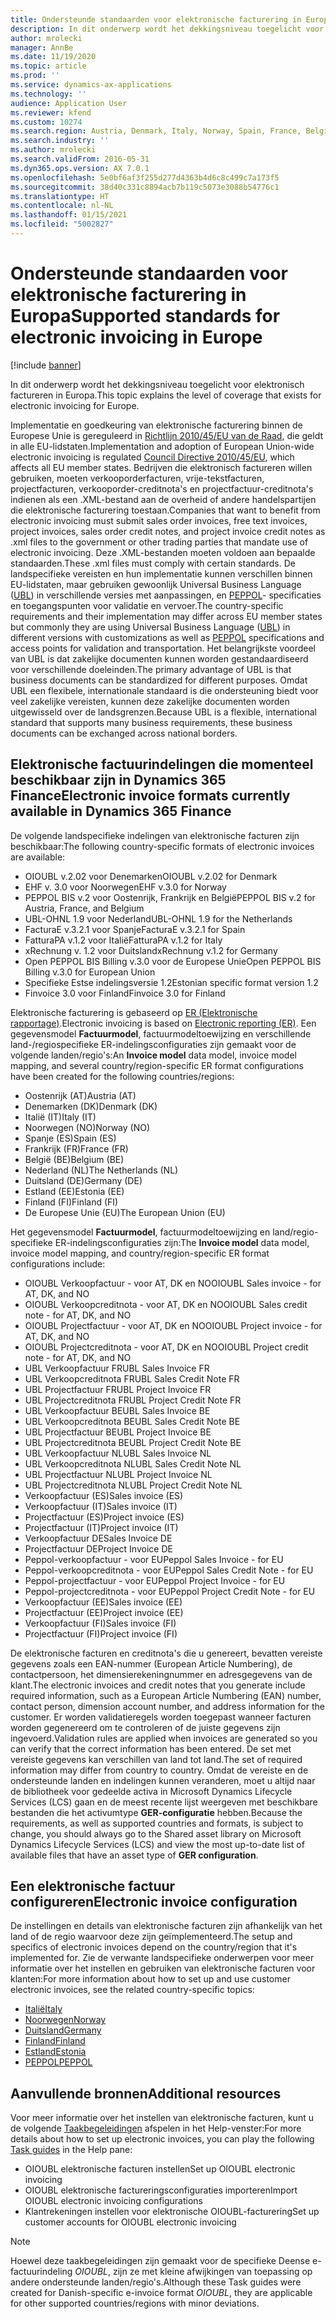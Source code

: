 ```yaml
---
title: Ondersteunde standaarden voor elektronische facturering in Europa
description: In dit onderwerp wordt het dekkingsniveau toegelicht voor elektronisch factureren in Europa.
author: mrolecki
manager: AnnBe
ms.date: 11/19/2020
ms.topic: article
ms.prod: ''
ms.service: dynamics-ax-applications
ms.technology: ''
audience: Application User
ms.reviewer: kfend
ms.custom: 10274
ms.search.region: Austria, Denmark, Italy, Norway, Spain, France, Belgium, Netherlands
ms.search.industry: ''
ms.author: mrolecki
ms.search.validFrom: 2016-05-31
ms.dyn365.ops.version: AX 7.0.1
ms.openlocfilehash: 5e0bf6af3f255d277d4363b4d6c8c499c7a173f5
ms.sourcegitcommit: 38d40c331c8894acb7b119c5073e3088b54776c1
ms.translationtype: HT
ms.contentlocale: nl-NL
ms.lasthandoff: 01/15/2021
ms.locfileid: "5002827"
---
```

# <a name="supported-standards-for-electronic-invoicing-in-europe"></a><span data-ttu-id="a9248-103">Ondersteunde standaarden voor elektronische facturering in Europa</span><span class="sxs-lookup"><span data-stu-id="a9248-103">Supported standards for electronic invoicing in Europe</span></span>

[!include [banner](../includes/banner.md)]

<span data-ttu-id="a9248-104">In dit onderwerp wordt het dekkingsniveau toegelicht voor elektronisch factureren in Europa.</span><span class="sxs-lookup"><span data-stu-id="a9248-104">This topic explains the level of coverage that exists for electronic invoicing for Europe.</span></span> 

<span data-ttu-id="a9248-105">Implementatie en goedkeuring van elektronische facturering binnen de Europese Unie is gereguleerd in [Richtlijn 2010/45/EU van de Raad](https://eur-lex.europa.eu/LexUriServ/LexUriServ.do?uri=OJ:L:2010:189:0001:0008:EN:PDF), die geldt in alle EU-lidstaten.</span><span class="sxs-lookup"><span data-stu-id="a9248-105">Implementation and adoption of European Union-wide electronic invoicing is regulated [Council Directive 2010/45/EU](https://eur-lex.europa.eu/LexUriServ/LexUriServ.do?uri=OJ:L:2010:189:0001:0008:EN:PDF), which affects all EU member states.</span></span> <span data-ttu-id="a9248-106">Bedrijven die elektronisch factureren willen gebruiken, moeten verkooporderfacturen, vrije-tekstfacturen, projectfacturen, verkooporder-creditnota's en projectfactuur-creditnota's indienen als een .XML-bestand aan de overheid of andere handelspartijen die elektronische facturering toestaan.</span><span class="sxs-lookup"><span data-stu-id="a9248-106">Companies that want to benefit from electronic invoicing must submit sales order invoices, free text invoices, project invoices, sales order credit notes, and project invoice credit notes as .xml files to the government or other trading parties that mandate use of electronic invoicing.</span></span> <span data-ttu-id="a9248-107">Deze .XML-bestanden moeten voldoen aan bepaalde standaarden.</span><span class="sxs-lookup"><span data-stu-id="a9248-107">These .xml files must comply with certain standards.</span></span> <span data-ttu-id="a9248-108">De landspecifieke vereisten en hun implementatie kunnen verschillen binnen EU-lidstaten, maar gebruiken gewoonlijk Universal Business Language ([UBL](https://www.oasis-open.org/committees/tc_home.php?wg_abbrev=ubl)) in verschillende versies met aanpassingen, en [PEPPOL](https://www.peppol.eu)- specificaties en toegangspunten voor validatie en vervoer.</span><span class="sxs-lookup"><span data-stu-id="a9248-108">The country-specific requirements and their implementation may differ across EU member states but commonly they are using Universal Business Language ([UBL](https://www.oasis-open.org/committees/tc_home.php?wg_abbrev=ubl)) in different versions with customizations as well as [PEPPOL](https://www.peppol.eu) specifications and access points for validation and transportation.</span></span> <span data-ttu-id="a9248-109">Het belangrijkste voordeel van UBL is dat zakelijke documenten kunnen worden gestandaardiseerd voor verschillende doeleinden.</span><span class="sxs-lookup"><span data-stu-id="a9248-109">The primary advantage of UBL is that business documents can be standardized for different purposes.</span></span> <span data-ttu-id="a9248-110">Omdat UBL een flexibele, internationale standaard is die ondersteuning biedt voor veel zakelijke vereisten, kunnen deze zakelijke documenten worden uitgewisseld over de landsgrenzen.</span><span class="sxs-lookup"><span data-stu-id="a9248-110">Because UBL is a flexible, international standard that supports many business requirements, these business documents can be exchanged across national borders.</span></span>

## <a name="electronic-invoice-formats-currently-available-in-dynamics-365-finance"></a><span data-ttu-id="a9248-111">Elektronische factuurindelingen die momenteel beschikbaar zijn in Dynamics 365 Finance</span><span class="sxs-lookup"><span data-stu-id="a9248-111">Electronic invoice formats currently available in Dynamics 365 Finance</span></span>

<span data-ttu-id="a9248-112">De volgende landspecifieke indelingen van elektronische facturen zijn beschikbaar:</span><span class="sxs-lookup"><span data-stu-id="a9248-112">The following country-specific formats of electronic invoices are available:</span></span>

-   <span data-ttu-id="a9248-113">OIOUBL v.2.02 voor Denemarken</span><span class="sxs-lookup"><span data-stu-id="a9248-113">OIOUBL v.2.02 for Denmark</span></span>
-   <span data-ttu-id="a9248-114">EHF v. 3.0 voor Noorwegen</span><span class="sxs-lookup"><span data-stu-id="a9248-114">EHF v.3.0 for Norway</span></span>
-   <span data-ttu-id="a9248-115">PEPPOL BIS v.2 voor Oostenrijk, Frankrijk en België</span><span class="sxs-lookup"><span data-stu-id="a9248-115">PEPPOL BIS v.2 for Austria, France, and Belgium</span></span>
-   <span data-ttu-id="a9248-116">UBL-OHNL 1.9 voor Nederland</span><span class="sxs-lookup"><span data-stu-id="a9248-116">UBL-OHNL 1.9 for the Netherlands</span></span>
-   <span data-ttu-id="a9248-117">FacturaE v.3.2.1 voor Spanje</span><span class="sxs-lookup"><span data-stu-id="a9248-117">FacturaE v.3.2.1 for Spain</span></span>
-   <span data-ttu-id="a9248-118">FatturaPA v.1.2 voor Italië</span><span class="sxs-lookup"><span data-stu-id="a9248-118">FatturaPA v.1.2 for Italy</span></span>
-   <span data-ttu-id="a9248-119">xRechnung v. 1.2 voor Duitsland</span><span class="sxs-lookup"><span data-stu-id="a9248-119">xRechnung v.1.2 for Germany</span></span>
-   <span data-ttu-id="a9248-120">Open PEPPOL BIS Billing v.3.0 voor de Europese Unie</span><span class="sxs-lookup"><span data-stu-id="a9248-120">Open PEPPOL BIS Billing v.3.0 for European Union</span></span>
-   <span data-ttu-id="a9248-121">Specifieke Estse indelingsversie 1.2</span><span class="sxs-lookup"><span data-stu-id="a9248-121">Estonian specific format version 1.2</span></span>
-   <span data-ttu-id="a9248-122">Finvoice 3.0 voor Finland</span><span class="sxs-lookup"><span data-stu-id="a9248-122">Finvoice 3.0 for Finland</span></span>

<span data-ttu-id="a9248-123">Elektronische facturering is gebaseerd op [ER (Elektronische rapportage)](../../dev-itpro/analytics/general-electronic-reporting.md).</span><span class="sxs-lookup"><span data-stu-id="a9248-123">Electronic invoicing is based on [Electronic reporting (ER)](../../dev-itpro/analytics/general-electronic-reporting.md).</span></span> <span data-ttu-id="a9248-124">Een gegevensmodel **Factuurmodel**, factuurmodeltoewijzing en verschillende land-/regiospecifieke ER-indelingsconfiguraties zijn gemaakt voor de volgende landen/regio's:</span><span class="sxs-lookup"><span data-stu-id="a9248-124">An **Invoice model** data model, invoice model mapping, and several country/region-specific ER format configurations have been created for the following countries/regions:</span></span> 

- <span data-ttu-id="a9248-125">Oostenrijk (AT)</span><span class="sxs-lookup"><span data-stu-id="a9248-125">Austria (AT)</span></span>
- <span data-ttu-id="a9248-126">Denemarken (DK)</span><span class="sxs-lookup"><span data-stu-id="a9248-126">Denmark (DK)</span></span>
- <span data-ttu-id="a9248-127">Italië (IT)</span><span class="sxs-lookup"><span data-stu-id="a9248-127">Italy (IT)</span></span>
- <span data-ttu-id="a9248-128">Noorwegen (NO)</span><span class="sxs-lookup"><span data-stu-id="a9248-128">Norway (NO)</span></span>
- <span data-ttu-id="a9248-129">Spanje (ES)</span><span class="sxs-lookup"><span data-stu-id="a9248-129">Spain (ES)</span></span>
- <span data-ttu-id="a9248-130">Frankrijk (FR)</span><span class="sxs-lookup"><span data-stu-id="a9248-130">France (FR)</span></span>
- <span data-ttu-id="a9248-131">België (BE)</span><span class="sxs-lookup"><span data-stu-id="a9248-131">Belgium (BE)</span></span>
- <span data-ttu-id="a9248-132">Nederland (NL)</span><span class="sxs-lookup"><span data-stu-id="a9248-132">The Netherlands (NL)</span></span>
- <span data-ttu-id="a9248-133">Duitsland (DE)</span><span class="sxs-lookup"><span data-stu-id="a9248-133">Germany (DE)</span></span>
- <span data-ttu-id="a9248-134">Estland (EE)</span><span class="sxs-lookup"><span data-stu-id="a9248-134">Estonia (EE)</span></span>
- <span data-ttu-id="a9248-135">Finland (FI)</span><span class="sxs-lookup"><span data-stu-id="a9248-135">Finland (FI)</span></span>
- <span data-ttu-id="a9248-136">De Europese Unie (EU)</span><span class="sxs-lookup"><span data-stu-id="a9248-136">The European Union (EU)</span></span>

<span data-ttu-id="a9248-137">Het gegevensmodel **Factuurmodel**, factuurmodeltoewijzing en land/regio-specifieke ER-indelingsconfiguraties zijn:</span><span class="sxs-lookup"><span data-stu-id="a9248-137">The **Invoice model** data model, invoice model mapping, and country/region-specific ER format configurations include:</span></span>

-   <span data-ttu-id="a9248-138">OIOUBL Verkoopfactuur - voor AT, DK en NO</span><span class="sxs-lookup"><span data-stu-id="a9248-138">OIOUBL Sales invoice - for AT, DK, and NO</span></span>
-   <span data-ttu-id="a9248-139">OIOUBL Verkoopcreditnota - voor AT, DK en NO</span><span class="sxs-lookup"><span data-stu-id="a9248-139">OIOUBL Sales credit note - for AT, DK, and NO</span></span>
-   <span data-ttu-id="a9248-140">OIOUBL Projectfactuur - voor AT, DK en NO</span><span class="sxs-lookup"><span data-stu-id="a9248-140">OIOUBL Project invoice - for AT, DK, and NO</span></span>
-   <span data-ttu-id="a9248-141">OIOUBL Projectcreditnota - voor AT, DK en NO</span><span class="sxs-lookup"><span data-stu-id="a9248-141">OIOUBL Project credit note - for AT, DK, and NO</span></span>
-   <span data-ttu-id="a9248-142">UBL Verkoopfactuur FR</span><span class="sxs-lookup"><span data-stu-id="a9248-142">UBL Sales Invoice FR</span></span>
-   <span data-ttu-id="a9248-143">UBL Verkoopcreditnota FR</span><span class="sxs-lookup"><span data-stu-id="a9248-143">UBL Sales Credit Note FR</span></span>
-   <span data-ttu-id="a9248-144">UBL Projectfactuur FR</span><span class="sxs-lookup"><span data-stu-id="a9248-144">UBL Project Invoice FR</span></span>
-   <span data-ttu-id="a9248-145">UBL Projectcreditnota FR</span><span class="sxs-lookup"><span data-stu-id="a9248-145">UBL Project Credit Note FR</span></span>
-   <span data-ttu-id="a9248-146">UBL Verkoopfactuur BE</span><span class="sxs-lookup"><span data-stu-id="a9248-146">UBL Sales Invoice BE</span></span>
-   <span data-ttu-id="a9248-147">UBL Verkoopcreditnota BE</span><span class="sxs-lookup"><span data-stu-id="a9248-147">UBL Sales Credit Note BE</span></span>
-   <span data-ttu-id="a9248-148">UBL Projectfactuur BE</span><span class="sxs-lookup"><span data-stu-id="a9248-148">UBL Project Invoice BE</span></span>
-   <span data-ttu-id="a9248-149">UBL Projectcreditnota BE</span><span class="sxs-lookup"><span data-stu-id="a9248-149">UBL Project Credit Note BE</span></span>
-   <span data-ttu-id="a9248-150">UBL Verkoopfactuur NL</span><span class="sxs-lookup"><span data-stu-id="a9248-150">UBL Sales Invoice NL</span></span>
-   <span data-ttu-id="a9248-151">UBL Verkoopcreditnota NL</span><span class="sxs-lookup"><span data-stu-id="a9248-151">UBL Sales Credit Note NL</span></span>
-   <span data-ttu-id="a9248-152">UBL Projectfactuur NL</span><span class="sxs-lookup"><span data-stu-id="a9248-152">UBL Project Invoice NL</span></span>
-   <span data-ttu-id="a9248-153">UBL Projectcreditnota NL</span><span class="sxs-lookup"><span data-stu-id="a9248-153">UBL Project Credit Note NL</span></span> 
-   <span data-ttu-id="a9248-154">Verkoopfactuur (ES)</span><span class="sxs-lookup"><span data-stu-id="a9248-154">Sales invoice (ES)</span></span>
-   <span data-ttu-id="a9248-155">Verkoopfactuur (IT)</span><span class="sxs-lookup"><span data-stu-id="a9248-155">Sales invoice (IT)</span></span>
-   <span data-ttu-id="a9248-156">Projectfactuur (ES)</span><span class="sxs-lookup"><span data-stu-id="a9248-156">Project invoice (ES)</span></span>
-   <span data-ttu-id="a9248-157">Projectfactuur (IT)</span><span class="sxs-lookup"><span data-stu-id="a9248-157">Project invoice (IT)</span></span>
-   <span data-ttu-id="a9248-158">Verkoopfactuur DE</span><span class="sxs-lookup"><span data-stu-id="a9248-158">Sales Invoice DE</span></span>
-   <span data-ttu-id="a9248-159">Projectfactuur DE</span><span class="sxs-lookup"><span data-stu-id="a9248-159">Project Invoice DE</span></span>
-   <span data-ttu-id="a9248-160">Peppol-verkoopfactuur - voor EU</span><span class="sxs-lookup"><span data-stu-id="a9248-160">Peppol Sales Invoice - for EU</span></span>
-   <span data-ttu-id="a9248-161">Peppol-verkoopcreditnota - voor EU</span><span class="sxs-lookup"><span data-stu-id="a9248-161">Peppol Sales Credit Note - for EU</span></span>
-   <span data-ttu-id="a9248-162">Peppol-projectfactuur - voor EU</span><span class="sxs-lookup"><span data-stu-id="a9248-162">Peppol Project Invoice - for EU</span></span>
-   <span data-ttu-id="a9248-163">Peppol-projectcreditnota - voor EU</span><span class="sxs-lookup"><span data-stu-id="a9248-163">Peppol Project Credit Note - for EU</span></span>
-   <span data-ttu-id="a9248-164">Verkoopfactuur (EE)</span><span class="sxs-lookup"><span data-stu-id="a9248-164">Sales invoice (EE)</span></span>
-   <span data-ttu-id="a9248-165">Projectfactuur (EE)</span><span class="sxs-lookup"><span data-stu-id="a9248-165">Project invoice (EE)</span></span>
-   <span data-ttu-id="a9248-166">Verkoopfactuur (FI)</span><span class="sxs-lookup"><span data-stu-id="a9248-166">Sales invoice (FI)</span></span>
-   <span data-ttu-id="a9248-167">Projectfactuur (FI)</span><span class="sxs-lookup"><span data-stu-id="a9248-167">Project invoice (FI)</span></span>

<span data-ttu-id="a9248-168">De elektronische facturen en creditnota's die u genereert, bevatten vereiste gegevens zoals een EAN-nummer (European Article Numbering), de contactpersoon, het dimensierekeningnummer en adresgegevens van de klant.</span><span class="sxs-lookup"><span data-stu-id="a9248-168">The electronic invoices and credit notes that you generate include required information, such as a European Article Numbering (EAN) number, contact person, dimension account number, and address information for the customer.</span></span> <span data-ttu-id="a9248-169">Er worden validatieregels worden toegepast wanneer facturen worden gegenereerd om te controleren of de juiste gegevens zijn ingevoerd.</span><span class="sxs-lookup"><span data-stu-id="a9248-169">Validation rules are applied when invoices are generated so you can verify that the correct information has been entered.</span></span> <span data-ttu-id="a9248-170">De set met vereiste gegevens kan verschillen van land tot land.</span><span class="sxs-lookup"><span data-stu-id="a9248-170">The set of required information may differ from country to country.</span></span> <span data-ttu-id="a9248-171">Omdat de vereiste en de ondersteunde landen en indelingen kunnen veranderen, moet u altijd naar de bibliotheek voor gedeelde activa in Microsoft Dynamics Lifecycle Services (LCS) gaan en de meest recente lijst weergeven met beschikbare bestanden die het activumtype **GER-configuratie** hebben.</span><span class="sxs-lookup"><span data-stu-id="a9248-171">Because the requirements, as well as supported countries and formats, is subject to change, you should always go to the Shared asset library on Microsoft Dynamics Lifecycle Services (LCS) and view the most up-to-date list of available files that have an asset type of **GER configuration**.</span></span>

## <a name="electronic-invoice-configuration"></a><span data-ttu-id="a9248-172">Een elektronische factuur configureren</span><span class="sxs-lookup"><span data-stu-id="a9248-172">Electronic invoice configuration</span></span>
<span data-ttu-id="a9248-173">De instellingen en details van elektronische facturen zijn afhankelijk van het land of de regio waarvoor deze zijn geïmplementeerd.</span><span class="sxs-lookup"><span data-stu-id="a9248-173">The setup and specifics of electronic invoices depend on the country/region that it's implemented for.</span></span> <span data-ttu-id="a9248-174">Zie de verwante landspecifieke onderwerpen voor meer informatie over het instellen en gebruiken van elektronische facturen voor klanten:</span><span class="sxs-lookup"><span data-stu-id="a9248-174">For more information about how to set up and use customer electronic invoices, see the related country-specific topics:</span></span>

- [<span data-ttu-id="a9248-175">Italië</span><span class="sxs-lookup"><span data-stu-id="a9248-175">Italy</span></span>](emea-ita-e-invoices.md)
- [<span data-ttu-id="a9248-176">Noorwegen</span><span class="sxs-lookup"><span data-stu-id="a9248-176">Norway</span></span>](emea-nor-e-invoices.md)
- [<span data-ttu-id="a9248-177">Duitsland</span><span class="sxs-lookup"><span data-stu-id="a9248-177">Germany</span></span>](emea-deu-e-invoices.md)
- [<span data-ttu-id="a9248-178">Finland</span><span class="sxs-lookup"><span data-stu-id="a9248-178">Finland</span></span>](https://support.microsoft.com/help/4559937)
- [<span data-ttu-id="a9248-179">Estland</span><span class="sxs-lookup"><span data-stu-id="a9248-179">Estonia</span></span>](https://support.microsoft.com/help/4552679)
- [<span data-ttu-id="a9248-180">PEPPOL</span><span class="sxs-lookup"><span data-stu-id="a9248-180">PEPPOL</span></span>](https://support.microsoft.com/help/4490320)

## <a name="additional-resources"></a><span data-ttu-id="a9248-181">Aanvullende bronnen</span><span class="sxs-lookup"><span data-stu-id="a9248-181">Additional resources</span></span>
<span data-ttu-id="a9248-182">Voor meer informatie over het instellen van elektronische facturen, kunt u de volgende [Taakbegeleidingen](../../fin-and-ops/get-started/help-overview.md#task-guides) afspelen in het Help-venster:</span><span class="sxs-lookup"><span data-stu-id="a9248-182">For more details about how to set up electronic invoices, you can play the following [Task guides](../../fin-and-ops/get-started/help-overview.md#task-guides) in the Help pane:</span></span>

 - <span data-ttu-id="a9248-183">OIOUBL elektronische facturen instellen</span><span class="sxs-lookup"><span data-stu-id="a9248-183">Set up OIOUBL electronic invoicing</span></span>
 - <span data-ttu-id="a9248-184">OIOUBL elektronische factureringsconfiguraties importeren</span><span class="sxs-lookup"><span data-stu-id="a9248-184">Import OIOUBL electronic invoicing configurations</span></span>
 - <span data-ttu-id="a9248-185">Klantrekeningen instellen voor elektronische OIOUBL-facturering</span><span class="sxs-lookup"><span data-stu-id="a9248-185">Set up customer accounts for OIOUBL electronic invoicing</span></span>

> [!NOTE] 
> <span data-ttu-id="a9248-186">Hoewel deze taakbegeleidingen zijn gemaakt voor de specifieke Deense e-factuurindeling *OIOUBL*, zijn ze met kleine afwijkingen van toepassing op andere ondersteunde landen/regio's.</span><span class="sxs-lookup"><span data-stu-id="a9248-186">Although these Task guides were created for Danish-specific e-invoice format *OIOUBL*, they are applicable for other supported countries/regions with minor deviations.</span></span>
